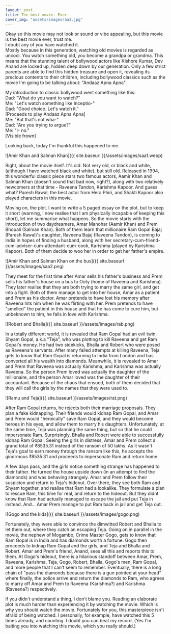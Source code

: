 ```yaml
---
layout: post
title: The best movie. Ever.
cover_img: "assets/images/aa2.jpg"
---
```


Okay so this movie may not look or sound or vibe appealing, but this movie is the best movie ever, trust me.  
I doubt any of you have watched it.  
Mostly because in this generation, watching old movies is regarded as uncool. You watch something old, you become a grandpa or grandma. This means that the stunning talent of bollywood actors like Kishore Kumar, Dev Anand are locked up, hidden deep down by our generation. Only a few strict parents are able to find this hidden treasure and open it, revealing its precious contents to their children, including bollywood classics such as the movie I'm going to be talking about: "Andaaz Apna Apna".

My introduction to classic bollywood went something like this:  
Dad: "What do you want to watch?"  
Me: "Let's watch something like Inceptio-"  
Dad: "Good choice. Let's watch it."  
[Proceeds to play Andaaz Apna Apna]  
Me: "But that's not wha-"  
Dad: "Are you trying to argue?"  
Me: "I- no."  
[Visible frown]

Looking back, today I'm thankful this happened to me.


![Amir Khan and Salman Khan]({{ site.baseurl }}/assets/images/saa1.webp)


Right, about the movie itself. It's old. Not very old, or black and white, (although I have watched black and white), but still old. Released in 1994, this wonderful classic piece stars two famous actors, Aamir Khan and Salman Khan (doesn't sound that bad now, right?), along with two relatively newcomers at that time - Raveena Tandon, Karishma Kapoor. And guess what? Paresh Rawal, the best actor from Hera Phiri, and Shakti Kapoor also played characters in this movie.


Moving on, the plot. I want to write a 5 paged essay on the plot, but to keep it short (warning, I now realise that I am physically incapable of keeping this short), let me summarise what happens. So the movie starts with the introduction of two daydreamers, Amar Manohar (Aamir Khan) and Prem Bhopali (Salman Khan). Both of them learn that millionaire Ram Gopal Bajaj (Paresh Rawal)'s daughter, Raveena Bajaj (Raveena Tandon), is coming to India in hopes of finding a husband, along with her secretary-cum-friend-cum-adviser-cum-attendant-cum-cook, Karishma (played by Karishma Kapoor). Both of them decide to woo her in order to get her father's empire.


![Amir Khan and Salman Khan on the bus]({{ site.baseurl }}/assets/images/saa2.png)


They meet for the first time after Amar sells his father's business and Prem sells his father's house on a bus to Ooty (home of Raveena and Karishma). They later realise that they are both trying to marry the same girl, and get into a fight. Both of them manage to get into her house, Amar as a patient and Prem as his doctor. Amar pretends to have lost his memory after Raveena hits him when he was flirting with her. Prem pretends to have "smelled" the patient in this house and that he has come to cure him, but unbeknown to him, he falls in love with Karishma.


![Robert and Bhalla]({{ site.baseurl }}/assets/images/rab.png)


In a totally different world, it is revealed that Ram Gopal had an evil twin, Shyam Gopal, a.k.a "Teja", who was plotting to kill Raveena and get Ram Gopal's money. He had two sidekicks, Bhalla and Robert who were posed as Raveena's servants. After many failed attempts at killing Raveena, Teja gets to know that Ram Gopal is returning to India from London and has converted all his wealth into diamonds. Meanwhile, it is revealed to Amar and Prem that Raveena was actually Karishma, and Karishma was actually Raveena. So the person Prem loved was actually the daughter of the millionaire, and the person Amar loved was the daughter of their accountant. Because of the chaos that ensued, both of them decided that they will call the girls by the names that they were used to.


![Ramu and Teja]({{ site.baseurl }}/assets/images/rat.png)


After Ram Gopal returns, he rejects both their marriage proposals. They plan a fake kidnapping. Their friends would kidnap Ram Gopal, and Amar and Prem would "heroically" save Ram Gopal, and they would become heroes in his eyes, and allow them to marry his daughters. Unfortunately, at the same time, Teja was planning the same thing, but so that he could impersonate Ram. Surprisingly, Bhalla and Robert were able to successfully kidnap Ram Gopal. Seeing the girls in distress, Amar and Prem collect a grand total of ₹8535.31 instead of the ransom of 50 lakhs. As it wasn't Teja's goal to earn money through the ransom like this, he accepts the ginormous ₹8535.31 and proceeds to impersonate Ram and return home.


A few days pass, and the girls notice something strange has happened to their father. He turned the house upside down (in an attempt to find the diamonds) and was behaving strangely. Amar and Prem follow their suspicion and return to Teja's hideout. Over there, they see both Ram and Shyam together, and realise that Ram had a lookalike. They formulate a plan to rescue Ram, this time for real, and return to the hideout. But they didnt know that Ram had actually managed to escape the jail and put Teja in instead. And... Amar Prem manage to put Ram back in jail and get Teja out.


![Gogo and the kids]({{ site.baseurl }}/assets/images/gogo.png)


Fortunately, they were able to convince the dimwitted Robert and Bhalla to let them out, where they catch an escaping Teja. Going on in parallel in the movie, the nephew of Mogambo, Crime Master Gogo, gets to know that Ram Gopal is in India and has diamonds worth a fortune. Gogo then proceeds to kidnap Ram Gopal and the girls, and Teja and Bhalla and Robert. Amar and Prem's friend, Anand, sees all this and reports this to them. At Gogo's hideout, there is a hilarious standoff between Amar, Prem, Raveena, Karishma, Teja, Gogo, Robert, Bhalla, Gogo's men, Ram Gopal, and more people that I can't seem to remember. Eventually, there is a long chain of "pass the diamonds because there is a gun pointed at your head" where finally, the police arrive and return the diamonds to Ram, who agrees to marry off Amar and Prem to Raveena (Karishma?) and Karishma (Raveena?) respectively. 


If you didn't understand a thing, I don't blame you. Reading an elaborate plot is much harder than experiencing it by watching the movie. Which is why you should watch the movie. Fortunately for you, this masterpiece isn't afraid of being watched. I personally, for example, have watched this 5 times already, and counting. I doubt you can beat my record. (Yes I'm baiting you into watching this movie, which you really should.)
